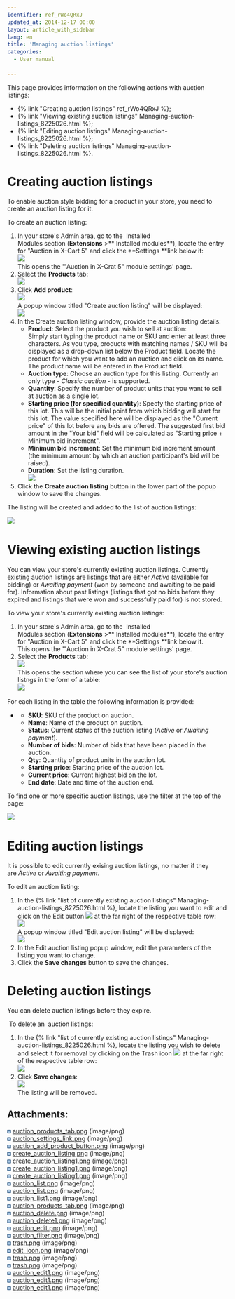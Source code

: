 ```yaml
---
identifier: ref_rWo4QRxJ
updated_at: 2014-12-17 00:00
layout: article_with_sidebar
lang: en
title: 'Managing auction listings'
categories:
  - User manual

---
```



This page provides information on the following actions with auction listings:

*   {% link "Creating auction listings" ref_rWo4QRxJ %};
*   {% link "Viewing existing auction listings" Managing-auction-listings_8225026.html %};
*   {% link "Editing auction listings" Managing-auction-listings_8225026.html %};
*   {% link "Deleting auction listings" Managing-auction-listings_8225026.html %}.

# Creating auction listings

To enable auction style bidding for a product in your store, you need to create an auction listing for it.

To create an auction listing:

1.  In your store's Admin area, go to the  Installed Modules section (**Extensions** >** Installed modules**), locate the entry for "Auction in X-Cart 5" and click the **Settings **link below it:  
    ![]({{site.baseurl}}/attachments/8225026/8356065.png?effects=drop-shadow)  
    This opens the '"Auction in X-Crat 5" module settings' page.
2.  Select the **Products** tab:  
    ![]({{site.baseurl}}/attachments/8225026/8356064.png?effects=drop-shadow)
3.  Click **Add product**:  
    ![]({{site.baseurl}}/attachments/8225026/8356066.png?effects=drop-shadow)  
    A popup window titled "Create auction listing" will be displayed:  
    ![]({{site.baseurl}}/attachments/8225026/8356067.png?effects=drop-shadow)
4.  In the Create auction listing window, provide the auction listing details:
    *   **Product**: Select the product you wish to sell at auction:   
        Simply start typing the product name or SKU and enter at least three characters. As you type, products with matching names / SKU will be displayed as a drop-down list below the Product field. Locate the product for which you want to add an auction and click on its name. The product name will be entered in the Product field.
    *   **Auction type**: Choose an auction type for this listing. Currently an only type - _Classic auction_ - is supported.
    *   **Quantity**: Specify the number of product units that you want to sell at auction as a single lot. 
    *   **Starting price (for specified quantity)**: Specfy the starting price of this lot. This will be the initial point from which bidding will start for this lot. The value specified here will be displayed as the "Current price" of this lot before any bids are offered. The suggested first bid amount in the "Your bid" field will be calculated as "Starting price + Minimum bid increment". 
    *   **Minimum bid increment**: Set the minimum bid increment amount (the minimum amount by which an auction participant's bid will be raised).
    *   **Duration**: Set the listing duration.  
        ![]({{site.baseurl}}/attachments/8225026/8356068.png?effects=drop-shadow)
5.  Click the **Create auction listing** button in the lower part of the popup window to save the changes.

The listing will be created and added to the list of auction listings:

![]({{site.baseurl}}/attachments/8225026/8356071.png?effects=drop-shadow)

# Viewing existing auction listings

You can view your store's currently existing auction listings. Currently existing auction listings are listings that are either _Active_ (available for bidding) or _Awaiting payment_ (won by someone and awaiting to be paid for). Information about past listings (listings that got no bids before they expired and listings that were won and successfully paid for) is not stored.

To view your store's currently existing auction listings:

1.  In your store's Admin area, go to the  Installed Modules section (**Extensions** >** Installed modules**), locate the entry for "Auction in X-Cart 5" and click the **Settings **link below it.  
    This opens the '"Auction in X-Crat 5" module settings' page.
2.  Select the **Products** tab:  
    ![]({{site.baseurl}}/attachments/8225026/8356064.png?effects=drop-shadow)  
    This opens the section where you can see the list of your store's auction listngs in the form of a table:  
    ![]({{site.baseurl}}/attachments/8225026/8356077.png?effects=drop-shadow)  

For each listing in the table the following information is provided:

*   *   **SKU**: SKU of the product on auction.
    *   **Name**: Name of the product on auction.
    *   **Status**: Current status of the auction listing (_Active_ or _Awaiting payment_). 
    *   **Number of bids**: Number of bids that have been placed in the auction.
    *   **Qty**: Quantity of product units in the auction lot.
    *   **Starting price**: Starting price of the auction lot.
    *   **Current price**: Current highest bid on the lot.
    *   **End date**: Date and time of the auction end.

To find one or more specific auction listings, use the filter at the top of the page:

![]({{site.baseurl}}/attachments/8225026/8356082.png?effects=drop-shadow)

# Editing auction listings

It is possible to edit currently exising auction listings, no matter if they are _Active_ or _Awaiting payment_.

To edit an auction listing:

1.  In the {% link "list of currently existing auction listings" Managing-auction-listings_8225026.html %}, locate the listing you want to edit and click on the Edit button ![]({{site.baseurl}}/attachments/8225026/8356084.png) at the far right of the respective table row:  
    ![]({{site.baseurl}}/attachments/8225026/8356081.png?effects=drop-shadow)  
    A popup window titled "Edit auction listing" will be displayed:  
    ![]({{site.baseurl}}/attachments/8225026/8356104.png?effects=drop-shadow)
2.  In the Edit auction listing popup window, edit the parameters of the listing you want to change.
3.  Click the **Save changes** button to save the changes.

# Deleting auction listings

You can delete auction listings before they expire. 

 To delete an  auction listings:

1.  In the {% link "list of currently existing auction listings" Managing-auction-listings_8225026.html %}, locate the listing you wish to delete and select it for removal by clicking on the Trash icon ![]({{site.baseurl}}/attachments/8225026/8356083.png) at the far right of the respective table row:  
    ![]({{site.baseurl}}/attachments/8225026/8356079.png?effects=drop-shadow)
2.  Click **Save changes**:  
    ![]({{site.baseurl}}/attachments/8225026/8356080.png?effects=drop-shadow)  
    The listing will be removed.

## Attachments:

![](images/icons/bullet_blue.gif) [auction_products_tab.png]({{site.baseurl}}/attachments/8225026/8356078.png) (image/png)  
![](images/icons/bullet_blue.gif) [auction_settings_link.png]({{site.baseurl}}/attachments/8225026/8356065.png) (image/png)  
![](images/icons/bullet_blue.gif) [auction_add_product_button.png]({{site.baseurl}}/attachments/8225026/8356066.png) (image/png)  
![](images/icons/bullet_blue.gif) [create_auction_listing.png]({{site.baseurl}}/attachments/8225026/8356067.png) (image/png)  
![](images/icons/bullet_blue.gif) [create_auction_listing1.png]({{site.baseurl}}/attachments/8225026/8356069.png) (image/png)  
![](images/icons/bullet_blue.gif) [create_auction_listing1.png]({{site.baseurl}}/attachments/8225026/8356070.png) (image/png)  
![](images/icons/bullet_blue.gif) [create_auction_listing1.png]({{site.baseurl}}/attachments/8225026/8356068.png) (image/png)  
![](images/icons/bullet_blue.gif) [auction_list.png]({{site.baseurl}}/attachments/8225026/8356072.png) (image/png)  
![](images/icons/bullet_blue.gif) [auction_list.png]({{site.baseurl}}/attachments/8225026/8356071.png) (image/png)  
![](images/icons/bullet_blue.gif) [auction_list1.png]({{site.baseurl}}/attachments/8225026/8356077.png) (image/png)  
![](images/icons/bullet_blue.gif) [auction_products_tab.png]({{site.baseurl}}/attachments/8225026/8356064.png) (image/png)  
![](images/icons/bullet_blue.gif) [auction_delete.png]({{site.baseurl}}/attachments/8225026/8356079.png) (image/png)  
![](images/icons/bullet_blue.gif) [auction_delete1.png]({{site.baseurl}}/attachments/8225026/8356080.png) (image/png)  
![](images/icons/bullet_blue.gif) [auction_edit.png]({{site.baseurl}}/attachments/8225026/8356081.png) (image/png)  
![](images/icons/bullet_blue.gif) [auction_filter.png]({{site.baseurl}}/attachments/8225026/8356082.png) (image/png)  
![](images/icons/bullet_blue.gif) [trash.png]({{site.baseurl}}/attachments/8225026/8356085.png) (image/png)  
![](images/icons/bullet_blue.gif) [edit_icon.png]({{site.baseurl}}/attachments/8225026/8356084.png) (image/png)  
![](images/icons/bullet_blue.gif) [trash.png]({{site.baseurl}}/attachments/8225026/8356086.png) (image/png)  
![](images/icons/bullet_blue.gif) [trash.png]({{site.baseurl}}/attachments/8225026/8356083.png) (image/png)  
![](images/icons/bullet_blue.gif) [auction_edit1.png]({{site.baseurl}}/attachments/8225026/8356105.png) (image/png)  
![](images/icons/bullet_blue.gif) [auction_edit1.png]({{site.baseurl}}/attachments/8225026/8356120.png) (image/png)  
![](images/icons/bullet_blue.gif) [auction_edit1.png]({{site.baseurl}}/attachments/8225026/8356104.png) (image/png)